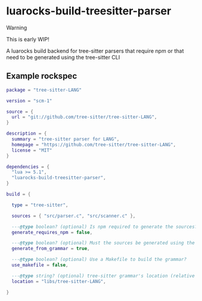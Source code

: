 # luarocks-build-treesitter-parser

> [!WARNING]
>
> This is early WIP!

A luarocks build backend for tree-sitter parsers that require npm
or that need to be generated using the tree-sitter CLI

## Example rockspec

```lua
package = "tree-sitter-LANG"

version = "scm-1"

source = {
  url = "git://github.com/tree-sitter/tree-sitter-LANG",
}

description = {
  summary = "tree-sitter parser for LANG",
  homepage = "https://github.com/tree-sitter/tree-sitter-LANG",
  license = "MIT"
}

dependencies = {
  "lua >= 5.1",
  "luarocks-build-treesitter-parser",
}

build = {

  type = "tree-sitter",

  sources = { "src/parser.c", "src/scanner.c" },

  ---@type boolean? (optional) Is npm required to generate the sources?
  generate_requires_npm = false,

  ---@type boolean? (optional) Must the sources be generated using the tree-sitter CLI?
  generate_from_grammar = true,

  ---@type boolean? (optional) Use a Makefile to build the grammar?
  use_makefile = false,

  ---@type string? (optional) tree-sitter grammar's location (relative to the source root).
  location = "libs/tree-sitter-LANG",

}
```

